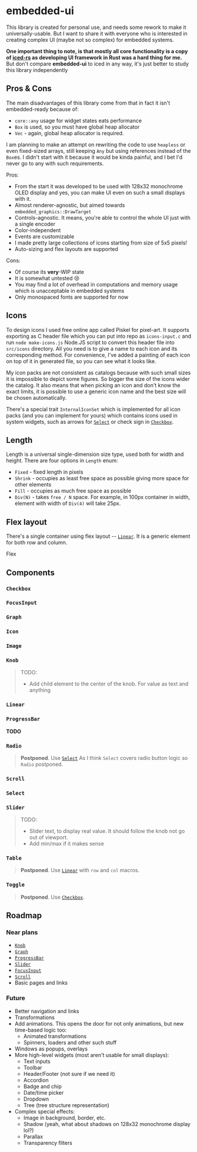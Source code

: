 # embedded-ui

This library is created for personal use, and needs some rework to make it universally-usable.
But I want to share it with everyone who is interested in creating complex UI (maybe not so complex) for embedded systems.

__One important thing to note, is that mostly all core functionality is a copy of [iced-rs](https://github.com/iced-rs/iced) as developing UI framework in Rust was a hard thing for me.__
But don't compare __embedded-ui__ to iced in any way, it's just better to study this library independently

## Pros & Cons

The main disadvantages of this library come from that in fact it isn't embedded-ready because of:
- `core::any` usage for widget states eats performance
- `Box` is used, so you must have global heap allocator
- `Vec` - again, global heap allocator is required.

I am planning to make an attempt on rewriting the code to use `heapless` or even fixed-sized arrays, still keeping `Any` but using references instead of the `Box`es. I didn't start with it because it would be kinda painful, and I bet I'd never go to any with such requirements.

Pros:
- From the start it was developed to be used with 128x32 monochrome OLED display and yes, you can make UI even on such a small displays with it. 
- Almost renderer-agnostic, but aimed towards `embedded_graphics::DrawTarget`
- Controls-agnostic. It means, you're able to control the whole UI just with a single encoder
- Color-independent
- Events are customizable
- I made pretty large collections of icons starting from size of 5x5 pixels!
- Auto-sizing and flex layouts are supported

Cons:
- Of course its __very__-WIP state
- It is somewhat untested 😢
- You may find a lot of overhead in computations and memory usage which is unacceptable in embedded systems
- Only monospaced fonts are supported for now

## Icons

To design icons I used free online app called Piskel for pixel-art. It supports exporting as C header file which you can put into repo as `icons-input.c` and run `node make-icons.js` Node.JS script to convert this header file into `src/icons` directory. All you need is to give a name to each icon and its corresponding method.
For convenience, I've added a painting of each icon on top of it in generated file, so you can see what it looks like.

My icon packs are not consistent as catalogs because with such small sizes it is impossible to depict some figures.
So bigger the size of the icons wider the catalog. It also means that when picking an icon and don't know the exact limits, it is possible to use a generic icon name and the best size will be chosen automatically.


There's a special trait `InternalIconSet` which is implemented for all icon packs (and you can implement for yours) which contains icons used in system widgets, such as arrows for [`Select`](#select) or check sign in [`Checkbox`](#checkbox).

## Length

Length is a universal single-dimension size type, used both for width and height. 
There are four options in `Length` enum:
- `Fixed` - fixed length in pixels
- `Shrink` - occupies as least free space as possible giving more space for other elements
- `Fill` - occupies as much free space as possible
- `Div(N)` - takes `free / N` space. For example, in 100px container in width, element with width of `Div(4)` will take 25px.

## Flex layout

There's a single container using flex layout -- [`Linear`](#linear). It is a generic element for both row and column.

Flex

## Components

### `Checkbox`

### `FocusInput`

### `Graph`

### `Icon`

### `Image`

### `Knob`

> TODO:
> - Add child element to the center of the knob. For value as text and anything

### `Linear`

### `ProgressBar`

__TODO__

### `Radio`

> __Postponed__. Use [`Select`](#select)
> As I think `Select` covers radio button logic so `Radio` postponed.

### `Scroll`

### `Select`

### `Slider`

> TODO:
> - Slider text, to display real value. It should follow the knob not go out of viewport.
> - Add min/max if it makes sense

### `Table`

> __Postponed__. Use [`Linear`](#linear) with `row` and `col` macros.

### `Toggle`

> __Postponed__. Use [`Checkbox`](#checkbox).

## Roadmap

### Near plans

- [`Knob`](#knob)
- [`Graph`](#graph)
- [`ProgressBar`](#progressbar)
- [`Slider`](#slider)
- [`FocusInput`](#focusinput)
- [`Scroll`](#scroll)
- Basic pages and links

### Future

- Better navigation and links
- Transformations
- Add animations. This opens the door for not only animations, but new time-based logic too:
    - Animated transformations
    - Spinners, loaders and other such stuff
- Windows as popups, overlays
- More high-level widgets (most aren't usable for small displays):
    - Text inputs 
    - Toolbar
    - Header/Footer (not sure if we need it)
    - Accordion
    - Badge and chip
    - Date/time picker
    - Dropdown
    - Tree (tree structure representation)
- Complex special effects:
    - Image in background, border, etc.
    - Shadow (yeah, what about shadows on 128x32 monochrome display lol?)
    - Parallax
    - Transparency filters
